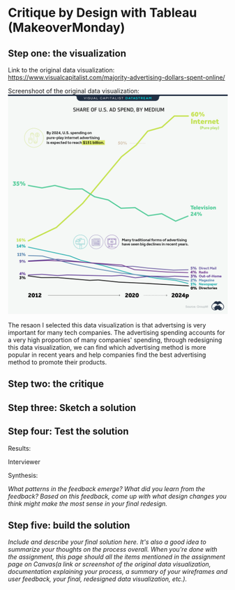 # Critique by Design with Tableau (MakeoverMonday)

## Step one: the visualization

Link to the original data visualization: https://www.visualcapitalist.com/majority-advertising-dollars-spent-online/

Screenshoot of the original data visualization: ![A picture](online-revenue.jpg)

The resaon I selected this data visualization is that advertsing is very important for many tech companies. The advertising spending accounts for a very high proportion of many companies' spending, through redesigning this data visualization, we can find which advertising method is more popular in recent years and help companies find the best advertising method to promote their products. 

## Step two: the critique




## Step three: Sketch a solution

## Step four: Test the solution


Results: 

Interviewer

Synthesis: 

_What patterns in the feedback emerge?  What did you learn from the feedback?  Based on this feedback, come up with what design changes you think might make the most sense in your final redesign._

## Step five: build the solution

_Include and describe your final solution here. It's also a good idea to summarize your thoughts on the process overall. When you're done with the assignment, this page should all the items mentioned in the assignment page on Canvas(a link or screenshot of the original data visualization, documentation explaining your process, a summary of your wireframes and user feedback, your final, redesigned data visualization, etc.)._

